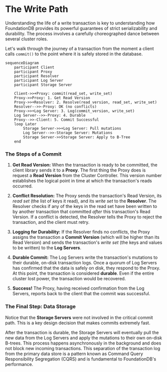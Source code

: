 # The Write Path

<!-- toc -->

Understanding the life of a write transaction is key to understanding how FoundationDB provides its powerful guarantees of strict serializability and durability. The process involves a carefully choreographed dance between several cluster roles.

Let's walk through the journey of a transaction from the moment a client calls `commit()` to the point where it is safely stored in the database.

```mermaid
sequenceDiagram
    participant Client
    participant Proxy
    participant Resolver
    participant Log Server
    participant Storage Server

    Client->>+Proxy: commit(read_set, write_set)
    Proxy->>Proxy: 1. Get Read Version
    Proxy->>+Resolver: 2. Resolve(read_version, read_set, write_set)
    Resolver-->>-Proxy: OK (no conflicts)
    Proxy->>+Log Server: 3. Log(commit_version, write_set)
    Log Server-->>-Proxy: 4. Durable
    Proxy-->>-Client: 5. Commit Successful
    loop Later
        Storage Server->>+Log Server: Pull mutations
        Log Server-->>-Storage Server: Mutations
        Storage Server->>Storage Server: Apply to B-Tree
    end
```

### The Steps of a Commit

1.  **Get Read Version:** When the transaction is ready to be committed, the client library sends it to a **Proxy**. The first thing the Proxy does is request a **Read Version** from the Cluster Controller. This version number establishes the logical point in time at which the transaction's reads occurred.

2.  **Conflict Resolution:** The Proxy sends the transaction's Read Version, its *read set* (the list of keys it read), and its *write set* to the **Resolver**. The Resolver checks if any of the keys in the read set have been written to by another transaction that committed *after* this transaction's Read Version. If a conflict is detected, the Resolver tells the Proxy to reject the transaction, and the client must retry.

3.  **Logging for Durability:** If the Resolver finds no conflicts, the Proxy assigns the transaction a **Commit Version** (which will be higher than its Read Version) and sends the transaction's *write set* (the keys and values to be written) to the **Log Servers**.

4.  **Durable Commit:** The Log Servers write the transaction's mutations to their durable, on-disk transaction logs. Once a quorum of Log Servers has confirmed that the data is safely on disk, they respond to the Proxy. At this point, the transaction is considered **durable**. Even if the entire cluster lost power, the transaction would be recovered.

5.  **Success!** The Proxy, having received confirmation from the Log Servers, reports back to the client that the commit was successful.

### The Final Step: Data Storage

Notice that the **Storage Servers** were not involved in the critical commit path. This is a key design decision that makes commits extremely fast.

After the transaction is durable, the Storage Servers will eventually pull the new data from the Log Servers and apply the mutations to their own on-disk B-trees. This process happens asynchronously in the background and does not block new incoming transactions. This separation of the transaction log from the primary data store is a pattern known as Command Query Responsibility Segregation (CQRS) and is fundamental to FoundationDB's performance.
